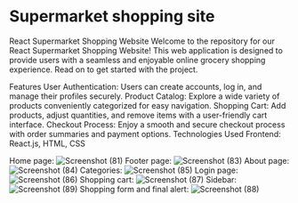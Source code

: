 <h1><strong>Supermarket shopping site</strong></h1>
React Supermarket Shopping Website
Welcome to the repository for our React Supermarket Shopping Website! This web application is designed to provide users with a seamless and enjoyable online grocery shopping experience. Read on to get started with the project.

Features
User Authentication: Users can create accounts, log in, and manage their profiles securely.
Product Catalog: Explore a wide variety of products conveniently categorized for easy navigation.
Shopping Cart: Add products, adjust quantities, and remove items with a user-friendly cart interface.
Checkout Process: Enjoy a smooth and secure checkout process with order summaries and payment options.
Technologies Used
Frontend: React.js, HTML, CSS

Home page:
![Screenshot (81)](https://github.com/Barath-090/React-IRC/assets/153704657/73936cb0-0829-42a3-84b9-ac1d6cf24497)
Footer page:
![Screenshot (83)](https://github.com/Barath-090/React-IRC/assets/153704657/bfdc4455-b82f-46a0-87fe-e17b3f5ea0ed)
About page:
![Screenshot (84)](https://github.com/Barath-090/React-IRC/assets/153704657/9eb40861-d6cd-4c8d-a715-a1dcf34db6c0)
Categories:
![Screenshot (85)](https://github.com/Barath-090/React-IRC/assets/153704657/1ef6858f-f6e7-4414-b043-3fdde4f35869)
Login page:
![Screenshot (86)](https://github.com/Barath-090/React-IRC/assets/153704657/5cc62e60-3906-44d6-a298-a3f17115d8a5)
Shopping cart:
![Screenshot (87)](https://github.com/Barath-090/React-IRC/assets/153704657/534be8b8-250a-4048-a0e2-907304ef7d79)
Sidebar:
![Screenshot (89)](https://github.com/Barath-090/React-IRC/assets/153704657/73d38184-ad1b-40ee-b8e5-91952b4c63ae)
Shopping form and final alert:
![Screenshot (88)](https://github.com/Barath-090/React-IRC/assets/153704657/23475e73-7787-42fc-9569-ba5c8138d01c)












